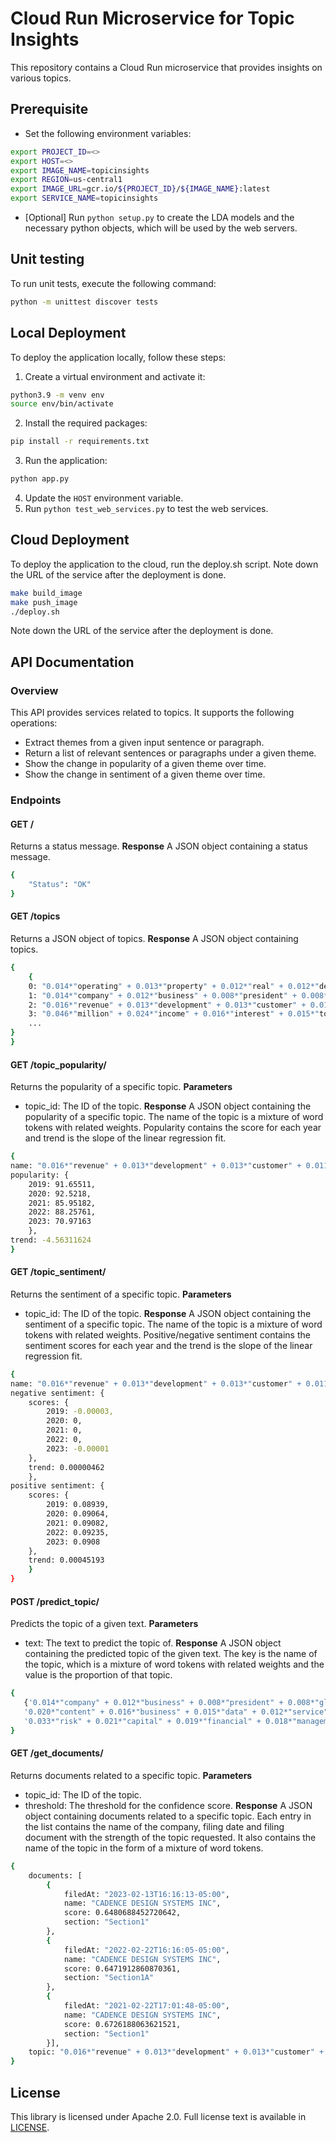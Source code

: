 # Cloud Run Microservice for Topic Insights
This repository contains a Cloud Run microservice that provides insights on various topics.

## Prerequisite
- Set the following environment variables:
```bash
export PROJECT_ID=<>
export HOST=<>
export IMAGE_NAME=topicinsights
export REGION=us-central1 
export IMAGE_URL=gcr.io/${PROJECT_ID}/${IMAGE_NAME}:latest
export SERVICE_NAME=topicinsights
```
- [Optional] Run `python setup.py` to create the LDA models and the necessary python objects, which will be used by the web servers.
  
## Unit testing
To run unit tests, execute the following command:
```bash
python -m unittest discover tests
```

## Local Deployment
To deploy the application locally, follow these steps:
1. Create a virtual environment and activate it:
```bash
python3.9 -m venv env
source env/bin/activate
```
2. Install the required packages:
```bash
pip install -r requirements.txt
```
3. Run the application:
```bash
python app.py
```
4. Update the `HOST` environment variable.
5. Run `python test_web_services.py` to test the web services.
  
## Cloud Deployment
To deploy the application to the cloud, run the deploy.sh script. Note down the URL of the service after the deployment is done.
```bash
make build_image
make push_image
./deploy.sh
```
Note down the URL of the service after the deployment is done.

## API Documentation
### Overview
This API provides services related to topics. It supports the following operations:
- Extract themes from a given input sentence or paragraph.
- Return a list of relevant sentences or paragraphs under a given theme.
- Show the change in popularity of a given theme over time.
- Show the change in sentiment of a given theme over time.

### Endpoints
#### GET /
Returns a status message.
**Response**
A JSON object containing a status message.
```bash
{
    "Status": "OK"
}
```
#### GET /topics
Returns a JSON object of topics.
**Response**
A JSON object containing topics.

```bash
{
    {
    0: "0.014*"operating" + 0.013*"property" + 0.012*"real" + 0.012*"debt" + 0.011*"estate"",
    1: "0.014*"company" + 0.012*"business" + 0.008*"president" + 0.008*"global" + 0.007*"information"",
    2: "0.016*"revenue" + 0.013*"development" + 0.013*"customer" + 0.011*"technology" + 0.011*"data"",
    3: "0.046*"million" + 0.024*"income" + 0.016*"interest" + 0.015*"total" + 0.015*"asset"",
    ...
}
}
```
#### GET /topic_popularity/
Returns the popularity of a specific topic.
**Parameters**
- topic_id: The ID of the topic.
**Response**
A JSON object containing the popularity of a specific topic. The name of the topic is a mixture of word tokens with related weights. Popularity contains the score for each year and trend is the slope of the linear regression fit. 

```bash
{
name: "0.016*"revenue" + 0.013*"development" + 0.013*"customer" + 0.011*"technology" + 0.011*"data"",
popularity: {
    2019: 91.65511,
    2020: 92.5218,
    2021: 85.95182,
    2022: 88.25761,
    2023: 70.97163
    },
trend: -4.56311624
}
```
#### GET /topic_sentiment/
Returns the sentiment of a specific topic.
**Parameters**
- topic_id: The ID of the topic.
**Response**
A JSON object containing the sentiment of a specific topic. The name of the topic is a mixture of word tokens with related weights. Positive/negative sentiment contains the sentiment scores for each year and the trend is the slope of the linear regression fit.

```bash
{
name: "0.016*"revenue" + 0.013*"development" + 0.013*"customer" + 0.011*"technology" + 0.011*"data"",
negative sentiment: {
    scores: {
        2019: -0.00003,
        2020: 0,
        2021: 0,
        2022: 0,
        2023: -0.00001
    },
    trend: 0.00000462
    },
positive sentiment: {
    scores: {
        2019: 0.08939,
        2020: 0.09064,
        2021: 0.09082,
        2022: 0.09235,
        2023: 0.0908
    },
    trend: 0.00045193
    }
}
```
#### POST /predict_topic/
Predicts the topic of a given text.
**Parameters**
- text: The text to predict the topic of.
**Response**
A JSON object containing the predicted topic of the given text. The key is the name of the topic, which is a mixture of word tokens with related weights and the value is the proportion of that topic.

```bash
{
   {'0.014*"company" + 0.012*"business" + 0.008*"president" + 0.008*"global" + 0.007*"information"': 0.3679, '0.016*"revenue" + 0.013*"development" + 0.013*"customer" + 0.011*"technology" + 0.011*"data"': 0.0691, 
   '0.020*"content" + 0.016*"business" + 0.015*"data" + 0.012*"service" + 0.011*"advertising"': 0.0615, '0.024*"business" + 0.018*"financial" + 0.013*"adversely" + 0.012*"result" + 0.011*"affect"': 0.0509, 
   '0.033*"risk" + 0.021*"capital" + 0.019*"financial" + 0.018*"management" + 0.015*"credit"': 0.2009, '0.042*"insurance" + 0.019*"loss" + 0.016*"business" + 0.015*"company" + 0.014*"reinsurance"': 0.2419}
}
```
#### GET /get_documents/
Returns documents related to a specific topic.
**Parameters**
- topic_id: The ID of the topic.
- threshold: The threshold for the confidence score.
**Response**
A JSON object containing documents related to a specific topic. Each entry in the list contains the name of the company, filing date and filing document with the strength of the topic requested. It also contains the name of the topic in the form of a mixture of word tokens.

```bash
{
    documents: [
        {
            filedAt: "2023-02-13T16:16:13-05:00",
            name: "CADENCE DESIGN SYSTEMS INC",
            score: 0.6480688452720642,
            section: "Section1"
        },
        {
            filedAt: "2022-02-22T16:16:05-05:00",
            name: "CADENCE DESIGN SYSTEMS INC",
            score: 0.6471912860870361,
            section: "Section1A"
        },
        {
            filedAt: "2021-02-22T17:01:48-05:00",
            name: "CADENCE DESIGN SYSTEMS INC",
            score: 0.6726188063621521,
            section: "Section1"
        }],
    topic: "0.016*"revenue" + 0.013*"development" + 0.013*"customer" + 0.011*"technology" + 0.011*"data""
}
```
## License

This library is licensed under Apache 2.0. Full license text is available in [LICENSE](LICENSE).
